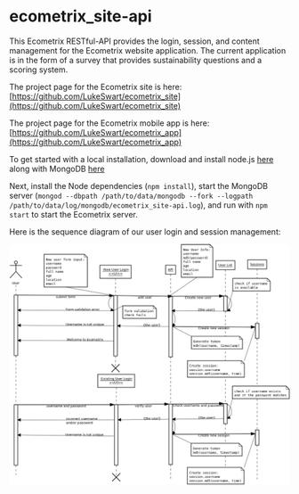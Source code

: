ecometrix_site-api
==================

This Ecometrix RESTful-API provides the login, session, and content management for the Ecometrix website application. The current application is in the form of a survey that provides sustainability questions and a scoring system.

The project page for the Ecometrix site is here:
[https://github.com/LukeSwart/ecometrix_site](https://github.com/LukeSwart/ecometrix_site)

The project page for the Ecometrix mobile app is here:
[https://github.com/LukeSwart/ecometrix_app](https://github.com/LukeSwart/ecometrix_app)

To get started with a local installation, download and install node.js [here](http://nodejs.org/download/) along with MongoDB [here](http://docs.mongodb.org/manual/installation/)

Next, install the Node dependencies (`npm install`), start the MongoDB server (`mongod --dbpath /path/to/data/mongodb --fork --logpath /path/to/data/log/mongodb/ecometrix_site-api.log`), and run with `npm start` to start the Ecometrix server.

Here is the sequence diagram of our user login and session management:

![ecometrix login-sessions sequence diagram](https://github.com/LukeSwart/ecometrix_site/blob/master/images/ecometrix_sessions-login_sequence.png)

